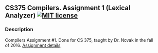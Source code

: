 ## CS375 Compilers. Assignment 1 (Lexical Analyzer) [![MIT license](https://img.shields.io/badge/license-MIT-lightgrey.svg)](https://https://raw.githubusercontent.com/qirh/CS375-assignment1/master/LICENSE)

### Description
Compilers Assignment #1. Done for CS 375, taught by Dr. Novak in the fall of 2016. [Assignment details](https://github.com/qirh/CS375-assignment1/blob/master/assignment1.html)

